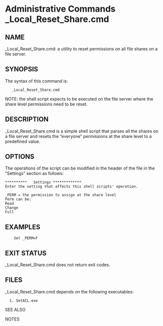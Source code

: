 # Administrative Commands                                       		_Local_Reset_Share.cmd

## NAME

_Local_Reset_Share.cmd: a utility to reset permissions on all file shares on a file server.
     
## SYNOPSIS

 The syntax of this command is:
 ```
	_Local_Reset_Share.cmd 
```
NOTE: the shell script expects to be executed on the file server where the share level permissions need to be reset.

## DESCRIPTION

_Local_Reset_Share.cmd  is a simple shell script that parses all the shares on a file server and resets the “everyone” permissions at the share level to a predefined value. 

		


## OPTIONS
The operations of the script can be modified in the header of the file in the “Settings” section as follows:
```
**********   Settings *************
Enter the setting that affects this shell scripts' operation.

_PERM = the permission to assign at the share level
Perm can be: 
Read
Change 
Full 
```

		


## EXAMPLES
```
	Set _PERM=F
```
## EXIT STATUS

_Local_Reset_Share.cmd does not return exit codes.


## FILES

_Local_Reset_Share.cmd depends on the following executables:
```
  1. SetACL.exe
```
SEE ALSO



NOTES
